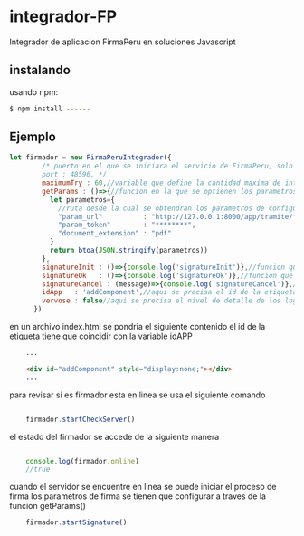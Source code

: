 # integrador-FP
Integrador de aplicacion FirmaPeru en soluciones Javascript

## instalando

usando npm:

```bash
$ npm install ------
```
## Ejemplo

```js
let firmador = new FirmaPeruIntegrador({
        /* puerto en el que se iniciara el servicio de FirmaPeru, solo instanciar en caso de personalizar
        port : 48596, */
        maximumTry : 60,//variable que define la cantidad maxima de intentos de conexion con el servicio antes de detenerse
        getParams : ()=>{//funcion en la que se optienen los parametros de configuracion de FirmaPeru en base64
          let parametros={
            //ruta desde la cual se obtendran los parametros de configuracion, tiene que estar en POST
            "param_url"          : "http://127.0.0.1:8000/app/tramite/firma_token_params/",
            "param_token"        : "********",
            "document_extension" : "pdf"
          }
          return btoa(JSON.stringify(parametros))
        },
        signatureInit : ()=>{console.log('signatureInit')},//funcion que se ejecuta cuando se inicia la firma
        signatureOk   : ()=>{console.log('signatureOk')},//funcion que se ejecuta cuando la firma termico con exito
        signatureCancel : (message)=>{console.log('signatureCancel')},//funcion que se ejecuta cuando la firma fue cancelada
        idApp   : 'addComponent',//aqui se precisa el id de la etiqueta html que se usara para invocar el aplicativo
        vervose : false//aqui se precisa el nivel de detalle de los logs a mostrarse en la consola
      })

```

en un archivo index.html se pondria el siguiente contenido
el id de la etiqueta tiene que coincidir con la  variable idAPP

```html
    ...

    <div id="addComponent" style="display:none;"></div>
    ...

```

para revisar si es firmador esta en linea se usa el siguiente comando
```js

    firmador.startCheckServer()
```
el estado del firmador se accede de la siguiente manera
```js

    console.log(firmador.online)
    //true
```
cuando el servidor se encuentre en linea se puede iniciar el proceso de firma
los parametros de firma se tienen que configurar a traves de la funcion getParams()

```js
    firmador.startSignature()
```